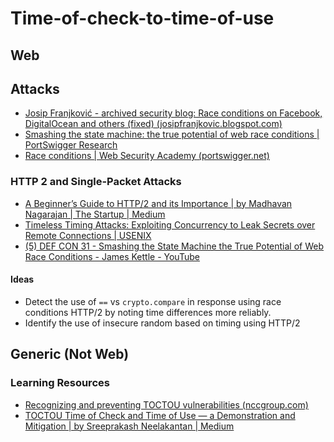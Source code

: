 # Time-of-check-to-time-of-use
## Web

## Attacks
- [Josip Franjković - archived security blog: Race conditions on Facebook, DigitalOcean and others (fixed) (josipfranjkovic.blogspot.com)](https://josipfranjkovic.blogspot.com/2015/04/race-conditions-on-facebook.html)
- [Smashing the state machine: the true potential of web race conditions | PortSwigger Research](https://portswigger.net/research/smashing-the-state-machine)
- [Race conditions | Web Security Academy (portswigger.net)](https://portswigger.net/web-security/race-conditions)
### HTTP 2 and Single-Packet Attacks
- [A Beginner’s Guide to HTTP/2 and its Importance | by Madhavan Nagarajan | The Startup | Medium](https://medium.com/swlh/a-beginners-guide-to-http-2-and-its-importance-700f619bbfe7)
- [Timeless Timing Attacks: Exploiting Concurrency to Leak Secrets over Remote Connections | USENIX](https://www.usenix.org/conference/usenixsecurity20/presentation/van-goethem)
- [(5) DEF CON 31 - Smashing the State Machine the True Potential of Web Race Conditions - James Kettle - YouTube](https://www.youtube.com/watch?v=tKJzsaB1ZvI&ab_channel=DEFCONConference)
#### Ideas
- Detect the use of `==`  vs `crypto.compare` in response using race conditions HTTP/2 by noting time differences more reliably.
- Identify the use of insecure random based on timing using HTTP/2
## Generic (Not Web)
### Learning Resources
- [Recognizing and preventing TOCTOU vulnerabilities (nccgroup.com)](https://research.nccgroup.com/wp-content/uploads/2021/09/TOCTOU_whitepaper.pdf)
- [TOCTOU Time of Check and Time of Use — a Demonstration and Mitigation | by Sreeprakash Neelakantan | Medium](https://medium.com/@schogini/toctou-time-of-check-and-time-of-use-a-demonstration-and-mitigation-609c999042cb)